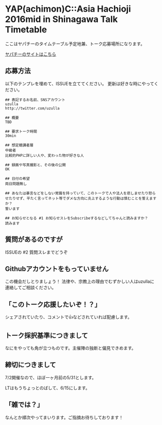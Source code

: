 # YAP(achimon)C::Asia Hachioji 2016mid in Shinagawa Talk Timetable

ここはヤパチーのタイムテーブル予定地兼、トーク応募場所になります。

[ヤパチーのサイトはこちら](http://yapcasia8oji-2016mid.hachiojipm.org/)

## 応募方法

以下のテンプレを埋めて、ISSUEを立ててください。
更新は好きな時にやってください。

```
## 表記するお名前、SNSアカウント
uzulla
http://twitter.com/uzulla

## 概要
TBD

## 要求トーク時間
30min

## 想定聴講者層
中級者
比較的PHPに詳しい人や、変わった物が好きな人

## 録画や写真撮影と、その後の公開
OK

## 日付の希望
両日問題無し

## あなたは暴言などをしない常識を持っていて、このトークで人や法人を悲しませたり怒らせたりせず、平たく言ってネット等でダメな方向に炎上するような行動は慎むことを誓えますか？
誓います

## お知らせとなる #1 お知らせスレをSubscribeするなどしてちゃんと読みますか？
読みます
```

## 質問があるのですが

ISSUEの #2 質問スレまでどうぞ

## Githubアカウントをもっていません

この機会だしとりましょう！
法律や、宗教上の理由でむずかしい人はuzullaに連絡してご相談ください。

## 「このトーク応援したいぞ！？」

シェアされていたり、コメントで:+1:などされていれば配慮します。

## トーク採択基準につきまして

なにをやっても角が立つものです。主催陣の独断と偏見できめます。

## 締切につきまして

7/2開催なので、ほぼ一ヶ月前の5/31とします。

LTはもうちょっとのばして、6/15にします。

## 「雑では？」

なんとか順次やってまいります。ご指摘お待ちしております！

